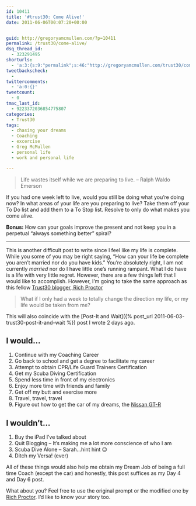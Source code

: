 ```yaml
---
id: 10411
title: '#trust30: Come Alive!'
date: 2011-06-06T00:07:20+00:00


guid: http://gregoryamcmullen.com/?p=10411
permalink: /trust30/come-alive/
dsq_thread_id:
  - 323291495
shorturls:
  - 'a:3:{s:9:"permalink";s:46:"http://gregoryamcmullen.com/trust30/come-alive";s:7:"tinyurl";s:26:"http://tinyurl.com/3n479ay";s:4:"isgd";s:19:"http://is.gd/bOFRhL";}'
tweetbackscheck:
  - 
twittercomments:
  - 'a:0:{}'
tweetcount:
  - 0
tmac_last_id:
  - 9223372036854775807
categories:
  - Trust30
tags:
  - chasing your dreams
  - Coaching
  - excercise
  - Greg McMullen
  - personal life
  - work and personal life

---
```

> Life wastes itself while we are preparing to live. – Ralph Waldo Emerson

If you had one week left to live, would you still be doing what you’re doing now? In what areas of your life are you preparing to live? Take them off your To Do list and add them to a To Stop list. Resolve to only do what makes you come alive.

**Bonus:** How can your goals improve the present and not keep you in a perpetual “always something better” spiral?

---

This is another difficult post to write since I feel like my life is complete. While you some of you may be right saying, “How can your life be complete you aren’t married nor do you have kids.” You’re absolutely right, I am not currently _married_ nor do I have little one’s running rampant. What I do have is a life with very little regret. However, there are a few things left that I would like to accomplish. However, I’m going to take the same approach as this fellow [Trust30 blogger, Rich Proctor](http://www.richproctor.com/2011/06/trust30-come-alive.html?spref=tw)

> What if I only had a week to totally change the direction my life, or my life would be taken from me?

This will also coincide with the [Post-It and Wait]({% post_url 2011-06-03-trust30-post-it-and-wait %}) post I wrote 2 days ago.

## I would…

  1. Continue with my Coaching Career
  2. Go back to school and get a degree to facilitate my career
  3. Attempt to obtain CPR/Life Guard Trainers Certification
  4. Get my Scuba Diving Certification
  5. Spend less time in front of my electronics
  6. Enjoy more time with friends and family
  7. Get off my butt and exercise more
  8. Travel, travel, travel
  9. Figure out how to get the car of my dreams, the [Nissan GT-R](http://ow.ly/5aGd7)

## I wouldn’t…

  1. Buy the iPad I’ve talked about
  2. Quit Blogging – It’s making me a lot more conscience of who I am
  3. Scuba Dive Alone &#8211; Sarah…hint hint 😉
  4. Ditch my Versa! (ever)

All of these things would also help me obtain my Dream Job of being a full time Coach (except the car) and honestly, this post suffices as my Day 4 and Day 6 post.</p> 

What about you? Feel free to use the original prompt or the modified one by [Rich Proctor](http://www.richproctor.com/). I’d like to know your story too.